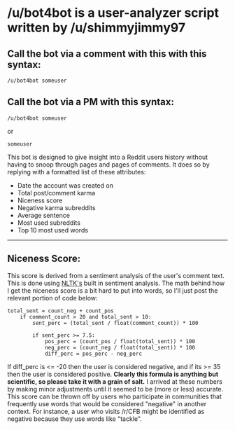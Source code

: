 # /u/bot4bot is a user-analyzer script written by /u/shimmyjimmy97

## Call the bot via a comment with this with this syntax:
    /u/bot4bot someuser

## Call the bot via a PM with this syntax:
    /u/bot4bot someuser
or

    someuser

This bot is designed to give insight into a Reddit users history without having to snoop through pages and pages of comments. It does so by replying with a formatted list of these attributes:

* Date the account was created on
* Total post/comment karma
* Niceness score
* Negative karma subreddits
* Average sentence
* Most used subreddits
* Top 10 most used words

____

## Niceness Score:
This score is derived from a sentiment analysis of the user's comment text. This is done using [NLTK's](https://www.nltk.org/) built in sentiment analysis. The math behind how I get the niceness score is a bit hard to put into words, so I'll just post the relevant portion of code below:

```
total_sent = count_neg + count_pos
	if comment_count > 20 and total_sent > 10:
		sent_perc = (total_sent / float(comment_count)) * 100

		if sent_perc >= 7.5:
			pos_perc = (count_pos / float(total_sent)) * 100
			neg_perc = (count_neg / float(total_sent)) * 100
			diff_perc = pos_perc - neg_perc
```

If diff_perc is <= -20 then the user is considered negative, and if its >= 35 then the user is considered positive. **Clearly this formula is anything but scientific, so please take it with a grain of salt.** I arrived at these numbers by making minor adjustments until it seemed to be (more or less) accurate. This score can be thrown off by users who participate in communities that frequently use words that would be considered "negative" in another context. For instance, a user who visits /r/CFB might be identified as negative because they use words like "tackle".


